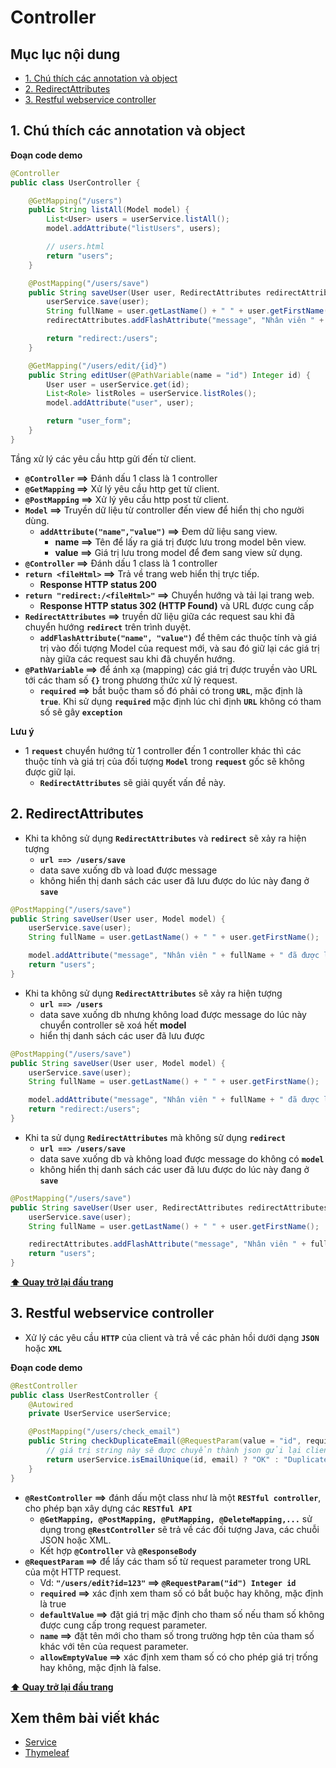 # Controller

## Mục lục nội dung

- [1. Chú thích các annotation và object](#1-chú-thích-các-annotation-và-object)
- [2. RedirectAttributes](#2-redirectattributes)
- [3. Restful webservice controller](#3-restful-webservice-controller)

## 1. Chú thích các annotation và object

**Đoạn code demo**

```java
@Controller
public class UserController {

    @GetMapping("/users")
    public String listAll(Model model) {
        List<User> users = userService.listAll();
        model.addAttribute("listUsers", users);

        // users.html
        return "users";
    }

    @PostMapping("/users/save")
    public String saveUser(User user, RedirectAttributes redirectAttributes) {
        userService.save(user);
        String fullName = user.getLastName() + " " + user.getFirstName();
        redirectAttributes.addFlashAttribute("message", "Nhân viên " + fullName + " đã được lưu thành công");

        return "redirect:/users";
    }

    @GetMapping("/users/edit/{id}")
    public String editUser(@PathVariable(name = "id") Integer id) {
        User user = userService.get(id);
        List<Role> listRoles = userService.listRoles();
        model.addAttribute("user", user);

        return "user_form";
    }
}
```

Tầng xử lý các yêu cầu http gửi đến từ client.

- **`@Controller` ==>** Đánh dấu 1 class là 1 controller
- **`@GetMapping` ==>** Xử lý yêu cầu http get từ client.
- **`@PostMapping` ==>** Xử lý yêu cầu http post từ client.
- **`Model` ==>** Truyền dữ liệu từ controller đến view để hiển thị cho người dùng.
  - **`addAttribute("name","value")` ==>** Đem dữ liệu sang view.
    - **name ==>** Tên để lấy ra giá trị được lưu trong model bên view.
    - **value ==>** Giá trị lưu trong model để đem sang view sử dụng.
- **`@Controller` ==>** Đánh dấu 1 class là 1 controller
- **`return <fileHtml>` ==>** Trả về trang web hiển thị trực tiếp.
  - **Response HTTP status 200**
- **`return "redirect:/<fileHtml>"` ==>** Chuyển hướng và tải lại trang web.
  - **Response HTTP status 302 (HTTP Found)** và URL được cung cấp
- **`RedirectAttributes` ==>** truyền dữ liệu giữa các request sau khi đã chuyển hướng **`redirect`** trên trình duyệt.
  - **`addFlashAttribute("name", "value")`** để thêm các thuộc tính và giá trị vào đối tượng Model của request mới, và sau đó giữ lại các giá trị này giữa các request sau khi đã chuyển hướng.
- **`@PathVariable` ==>** để ánh xạ (mapping) các giá trị được truyền vào URL tới các tham số **`{}`** trong phương thức xử lý request.
    - **`required` ==>** bắt buộc tham số đó phải có trong **`URL`**, mặc định là **`true`**. Khi sử dụng **`required`** mặc định lúc chỉ định **`URL`** không có tham số sẽ gây **`exception`**


**Lưu ý**

- 1 **`request`** chuyển hướng từ 1 controller đến 1 controller khác thì các thuộc tính và giá trị của đối tượng **`Model`** trong **`request`** gốc sẽ không được giữ lại.
  - **`RedirectAttributes`** sẽ giải quyết vấn đề này.

## 2. RedirectAttributes

- Khi ta không sử dụng **`RedirectAttributes`** và **`redirect`** sẽ xảy ra hiện tượng
  - **`url ==> /users/save`**
  - data save xuống db và load được message
  - không hiển thị danh sách các user đã lưu được do lúc này đang ở **`save`**

```java
@PostMapping("/users/save")
public String saveUser(User user, Model model) {
    userService.save(user);
    String fullName = user.getLastName() + " " + user.getFirstName();

    model.addAttribute("message", "Nhân viên " + fullName + " đã được lưu thành công");
    return "users";
}
```

- Khi ta không sử dụng **`RedirectAttributes`** sẽ xảy ra hiện tượng
  - **`url ==> /users`**
  - data save xuống db nhưng không load được message do lúc này chuyển controller sẽ xoá hết **model**
  - hiển thị danh sách các user đã lưu được

```java
@PostMapping("/users/save")
public String saveUser(User user, Model model) {
    userService.save(user);
    String fullName = user.getLastName() + " " + user.getFirstName();

    model.addAttribute("message", "Nhân viên " + fullName + " đã được lưu thành công");
    return "redirect:/users";
}
```

- Khi ta sử dụng **`RedirectAttributes`** mà không sử dụng **`redirect`**
  - **`url ==> /users/save`**
  - data save xuống db và không load được message do không có **`model`**
  - không hiển thị danh sách các user đã lưu được do lúc này đang ở **`save`**

```java
@PostMapping("/users/save")
public String saveUser(User user, RedirectAttributes redirectAttributes) {
    userService.save(user);
    String fullName = user.getLastName() + " " + user.getFirstName();

    redirectAttributes.addFlashAttribute("message", "Nhân viên " + fullName + " đã được lưu thành công");
    return "users";
}
```

**[⬆ Quay trở lại đầu trang](#mục-lục-nội-dung)**

## 3. Restful webservice controller

- Xử lý các yêu cầu **`HTTP`** của client và trả về các phản hồi dưới dạng **`JSON`** hoặc **`XML`**

**Đoạn code demo**

```java
@RestController
public class UserRestController {
    @Autowired
    private UserService userService;

    @PostMapping("/users/check_email")
    public String checkDuplicateEmail(@RequestParam(value = "id", required = false) Integer id, @RequestParam("email") String email) {
        // giá trị string này sẽ được chuyển thành json gửi lại client
        return userService.isEmailUnique(id, email) ? "OK" : "Duplicated";
    }
}
```

- **`@RestController` ==>** đánh dấu một class như là một **`RESTful controller`**, cho phép bạn xây dựng các **`RESTful API`**
    - **`@GetMapping, @PostMapping, @PutMapping, @DeleteMapping,...`** sử dụng trong **`@RestController`** sẽ trả về các đối tượng Java, các chuỗi JSON hoặc XML.
    - Kết hợp **`@Controller`** và **`@ResponseBody`**
- **`@RequestParam` ==>** để lấy các tham số từ request parameter trong URL của một HTTP request.
    - Vd: **`"/users/edit?id=123"` ==> `@RequestParam("id") Integer id`**
    - **`required` ==>** xác định xem tham số có bắt buộc hay không, mặc định là true
    - **`defaultValue` ==>** đặt giá trị mặc định cho tham số nếu tham số không được cung cấp trong request parameter.
    - **`name` ==>** đặt tên mới cho tham số trong trường hợp tên của tham số khác với tên của request parameter.
    - **`allowEmptyValue` ==>** xác định xem tham số có cho phép giá trị trống hay không, mặc định là false.

**[⬆ Quay trở lại đầu trang](#mục-lục-nội-dung)**

## Xem thêm bài viết khác

- [Service](Day007.md)
- [Thymeleaf](Day009.md)
